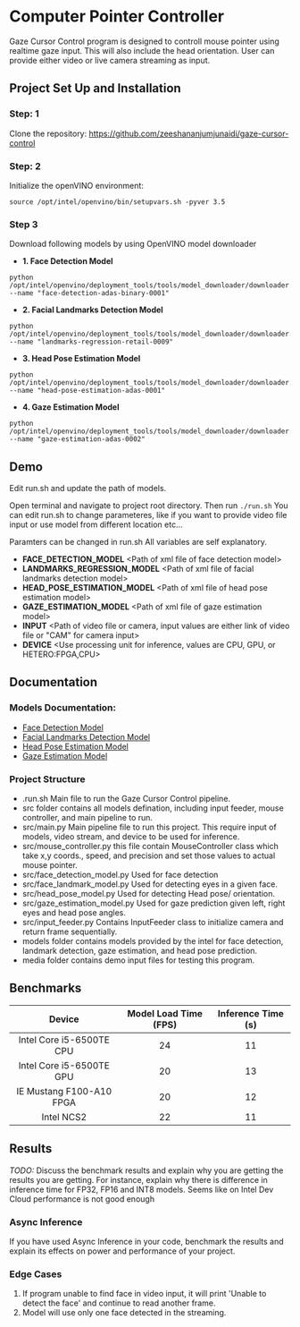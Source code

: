 # Computer Pointer Controller

Gaze Cursor Control program is designed to controll mouse pointer using realtime gaze input. This will also include the head orientation. User can provide either video or live camera streaming as input.

## Project Set Up and Installation

### Step: 1
Clone the repository: https://github.com/zeeshananjumjunaidi/gaze-cursor-control
### Step: 2
Initialize the openVINO environment:
```
source /opt/intel/openvino/bin/setupvars.sh -pyver 3.5
```
### Step 3
Download following models by using OpenVINO model downloader

- **1. Face Detection Model**
```
python /opt/intel/openvino/deployment_tools/tools/model_downloader/downloader.py --name "face-detection-adas-binary-0001"
```
- **2. Facial Landmarks Detection Model**
```
python /opt/intel/openvino/deployment_tools/tools/model_downloader/downloader.py --name "landmarks-regression-retail-0009"
```
- **3. Head Pose Estimation Model**
```
python /opt/intel/openvino/deployment_tools/tools/model_downloader/downloader.py --name "head-pose-estimation-adas-0001"
```
- **4. Gaze Estimation Model**
```
python /opt/intel/openvino/deployment_tools/tools/model_downloader/downloader.py --name "gaze-estimation-adas-0002"
```

## Demo

Edit run.sh and update the path of models.

Open terminal and navigate to project root directory.
Then run ```./run.sh```
You can edit run.sh to change parameteres, like if you want to provide video file input or use model from different location etc...

Paramters can be changed in run.sh
All variables are self explanatory.

- **FACE_DETECTION_MODEL** \<Path of xml file of face detection model>
- **LANDMARKS_REGRESSION_MODEL** \<Path of xml file of facial landmarks detection model>
- **HEAD_POSE_ESTIMATION_MODEL** \<Path of xml file of head pose estimation model>
- **GAZE_ESTIMATION_MODEL** \<Path of xml file of gaze estimation model>
- **INPUT** \<Path of video file or camera, input values are either link of video file or "CAM" for camera input> 
- **DEVICE** \<Use processing unit for inference, values are CPU, GPU, or HETERO:FPGA,CPU>

## Documentation


### Models Documentation:
- [Face Detection Model](https://docs.openvinotoolkit.org/latest/_models_intel_face_detection_adas_binary_0001_description_face_detection_adas_binary_0001.html)
- [Facial Landmarks Detection Model](https://docs.openvinotoolkit.org/latest/_models_intel_landmarks_regression_retail_0009_description_landmarks_regression_retail_0009.html)
- [Head Pose Estimation Model](https://docs.openvinotoolkit.org/latest/_models_intel_head_pose_estimation_adas_0001_description_head_pose_estimation_adas_0001.html)
- [Gaze Estimation Model](https://docs.openvinotoolkit.org/latest/_models_intel_gaze_estimation_adas_0002_description_gaze_estimation_adas_0002.html)

### Project Structure

- .run.sh Main file to run the Gaze Cursor Control pipeline. 
- src folder contains all models defination, including input feeder, mouse controller, and main pipeline to run.
- src/main.py Main pipeline file to run this project. This require input of models, video stream, and device to be used for inference.
- src/mouse_controller.py this file contain MouseController class which take x,y coords., speed, and precision and set those values to actual mouse pointer.
- src/face_detection_model.py Used for face detection
- src/face_landmark_model.py Used for detecting eyes in a given face.
- src/head_pose_model.py Used for detecting Head pose/ orientation.
- src/gaze_estimation_model.py Used for gaze prediction given left, right eyes and head pose angles.
- src/input_feeder.py Contains InputFeeder class to initialize camera and return frame sequentially.
- models folder contains models provided by the intel for face detection, landmark detection, gaze estimation, and head pose prediction.
- media folder contains demo input files for testing this program.

## Benchmarks

|          Device          | Model Load Time (FPS) | Inference Time (s) |
|:------------------------:|:---------------------:|:------------------:|
| Intel Core i5-6500TE CPU |           24          |         11         |
| Intel Core i5-6500TE GPU |           20          |         13         |
| IE Mustang F100-A10 FPGA |           20          |         12         |
|        Intel NCS2        |           22          |         11         |

## Results
*TODO:* Discuss the benchmark results and explain why you are getting the results you are getting. For instance, explain why there is difference in inference time for FP32, FP16 and INT8 models.
Seems like on Intel Dev Cloud performance is not good enough

### Async Inference
If you have used Async Inference in your code, benchmark the results and explain its effects on power and performance of your project.

### Edge Cases
1. If program unable to find face in video input, it will print 'Unable to detect the face' and continue to read another frame.
2. Model will use only one face detected in the streaming.
